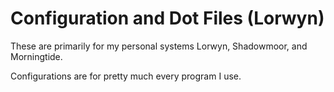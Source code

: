 # Configuration and Dot Files (Lorwyn)

These are primarily for my personal systems Lorwyn, Shadowmoor, and Morningtide.

Configurations are for pretty much every program I use.
